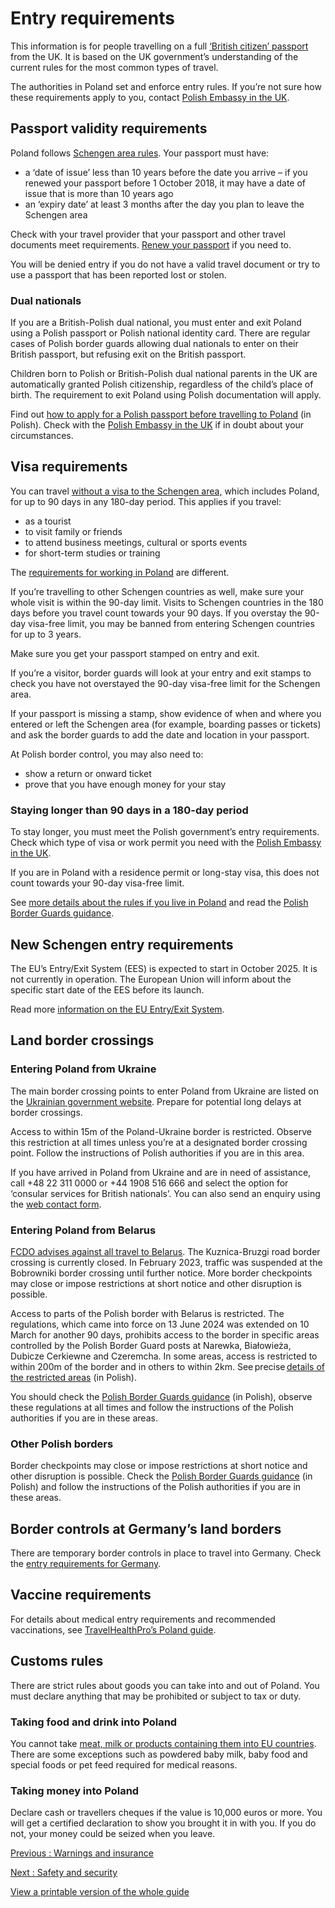 # Entry requirements

This information is for people travelling on a full [‘British citizen’ passport](https://www.gov.uk/types-of-british-nationality) from the UK. It is based on the UK government’s understanding of the current rules for the most common types of travel.

The authorities in Poland set and enforce entry rules. If you’re not sure how these requirements apply to you, contact [Polish Embassy in the UK](https://www.gov.pl/web/unitedkingdom/embassy-london).

## Passport validity requirements

Poland follows [Schengen area rules](https://europa.eu/youreurope/citizens/travel/entry-exit/non-eu-nationals/index_en.htm). Your passport must have:

* a ‘date of issue’ less than 10 years before the date you arrive – if you renewed your passport before 1 October 2018, it may have a date of issue that is more than 10 years ago
* an ‘expiry date’ at least 3 months after the day you plan to leave the Schengen area

Check with your travel provider that your passport and other travel documents meet requirements. [Renew your passport](https://www.gov.uk/renew-adult-passport/renew) if you need to.

You will be denied entry if you do not have a valid travel document or try to use a passport that has been reported lost or stolen.

### Dual nationals

If you are a British-Polish dual national, you must enter and exit Poland using a Polish passport or Polish national identity card. There are regular cases of Polish border guards allowing dual nationals to enter on their British passport, but refusing exit on the British passport.

Children born to Polish or British-Polish dual national parents in the UK are automatically granted Polish citizenship, regardless of the child’s place of birth. The requirement to exit Poland using Polish documentation will apply.

Find out [how to apply for a Polish passport before travelling to Poland](https://www.gov.pl/web/wielkabrytania/paszporty?page=1&size=10) (in Polish). Check with the [Polish Embassy in the UK](https://www.gov.pl/web/unitedkingdom/embassy-london) if in doubt about your circumstances.

## Visa requirements

You can travel [without a visa to the Schengen area,](https://www.gov.uk/travel-to-eu-schengen-area) which includes Poland, for up to 90 days in any 180-day period. This applies if you travel:

* as a tourist
* to visit family or friends
* to attend business meetings, cultural or sports events
* for short-term studies or training

The [requirements for working in Poland](https://www.gov.uk/guidance/travel-to-poland-for-work) are different.

If you’re travelling to other Schengen countries as well, make sure your whole visit is within the 90-day limit. Visits to Schengen countries in the 180 days before you travel count towards your 90 days. If you overstay the 90-day visa-free limit, you may be banned from entering Schengen countries for up to 3 years.

Make sure you get your passport stamped on entry and exit.

If you’re a visitor, border guards will look at your entry and exit stamps to check you have not overstayed the 90-day visa-free limit for the Schengen area.

If your passport is missing a stamp, show evidence of when and where you entered or left the Schengen area (for example, boarding passes or tickets) and ask the border guards to add the date and location in your passport.

At Polish border control, you may also need to:

* show a return or onward ticket
* prove that you have enough money for your stay

### Staying longer than 90 days in a 180-day period

To stay longer, you must meet the Polish government’s entry requirements. Check which type of visa or work permit you need with the [Polish Embassy in the UK](https://www.gov.pl/web/unitedkingdom/embassy-london).

If you are in Poland with a residence permit or long-stay visa, this does not count towards your 90-day visa-free limit.

See [more details about the rules if you live in Poland](https://www.gov.uk/guidance/living-in-poland#passports-and-travel) and read the [Polish Border Guards guidance](https://www.strazgraniczna.pl/pl/aktualnosci/8885,Wielka-Brytania-poza-UE.html).

## New Schengen entry requirements

The EU’s Entry/Exit System (EES) is expected to start in October 2025. It is not currently in operation. The European Union will inform about the specific start date of the EES before its launch.

Read more [information on the EU Entry/Exit System](https://www.gov.uk/guidance/eu-entryexit-system).

## Land border crossings

### Entering Poland from Ukraine

The main border crossing points to enter Poland from Ukraine are listed on the [Ukrainian government website](https://dpsu.gov.ua/en). Prepare for potential long delays at border crossings.

Access to within 15m of the Poland-Ukraine border is restricted. Observe this restriction at all times unless you’re at a designated border crossing point. Follow the instructions of Polish authorities if you are in this area.

If you have arrived in Poland from Ukraine and are in need of assistance, call +48 22 311 0000 or +44 1908 516 666 and select the option for ‘consular services for British nationals’. You can also send an enquiry using the [web contact form](https://www.contact.service.csd.fcdo.gov.uk/posts/poland/british-embassy-warsaw).

### Entering Poland from Belarus

[FCDO advises against all travel to Belarus](http://www.gov.uk/foreign-travel-advice/belarus). The Kuzniсa-Bruzgi road border crossing is currently closed. In February 2023, traffic was suspended at the Bobrowniki border crossing until further notice. More border checkpoints may close or impose restrictions at short notice and other disruption is possible.

Access to parts of the Polish border with Belarus is restricted. The regulations, which came into force on 13 June 2024 was extended on 10 March for another 90 days, prohibits access to the border in specific areas controlled by the Polish Border Guard posts at Narewka, Białowieża, Dubicze Cerkiewne and Czeremcha. In some areas, access is restricted to within 200m of the border and in others to within 2km. See precise [details of the restricted areas](https://isap.sejm.gov.pl/isap.nsf/DocDetails.xsp?id=WDU20250000281) (in Polish).

You should check the [Polish Border Guards guidance](https://www.strazgraniczna.pl/) (in Polish), observe these regulations at all times and follow the instructions of the Polish authorities if you are in these areas.

### Other Polish borders

Border checkpoints may close or impose restrictions at short notice and other disruption is possible. Check the [Polish Border Guards guidance](https://www.strazgraniczna.pl/) (in Polish) and follow the instructions of the Polish authorities if you are in these areas.

## Border controls at Germany’s land borders

There are temporary border controls in place to travel into Germany. Check the [entry requirements for Germany](https://www.gov.uk/foreign-travel-advice/germany/entry-requirements).

## Vaccine requirements

For details about medical entry requirements and recommended vaccinations, see [TravelHealthPro’s Poland guide](https://travelhealthpro.org.uk/country/180/poland#Vaccine_Recommendations).

## Customs rules

There are strict rules about goods you can take into and out of Poland. You must declare anything that may be prohibited or subject to tax or duty.

### Taking food and drink into Poland

You cannot take [meat, milk or products containing them into EU countries](https://ec.europa.eu/food/animals/animalproducts/personal_imports_en). There are some exceptions such as powdered baby milk, baby food and special foods or pet feed required for medical reasons.

### Taking money into Poland

Declare cash or travellers cheques if the value is 10,000 euros or more. You will get a certified declaration to show you brought it in with you. If you do not, your money could be seized when you leave.

[Previous
:
Warnings and insurance](/foreign-travel-advice/poland)

[Next
:
Safety and security](/foreign-travel-advice/poland/safety-and-security)

[View a printable version of the whole guide](/foreign-travel-advice/poland/print)